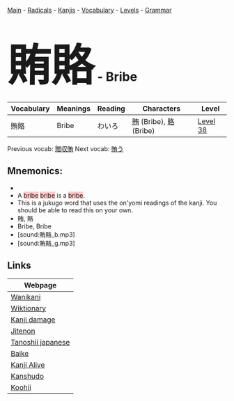 <style> bigfont {font-size: 100px}</style>
[Main](../README.md) -
[Radicals](../radicals.md) -
[Kanjis](../kanjis.md) -
[Vocabulary](../vocabulary.md) -
[Levels](../levels.md) -
[Grammar](../grammar.md)
# <bigfont> 賄賂</bigfont> - Bribe 

| Vocabulary | Meanings | Reading | Characters | Level |
| --- | --- | --- | --- | --- |
| 賄賂 | Bribe | わいろ |  [賄](../kanjis/賄.md) (Bribe), [賂](../kanjis/賂.md) (Bribe) | [Level 38](../levels/wk_level38.md) |

Previous vocab: [贈収賄](贈収賄.md) Next vocab: [賄う](賄う.md) 

## Mnemonics:

* 
* A <span style="background-color:#ffcccb"> bribe</span> <span style="background-color:#ffcccb"> bribe</span> is a <span style="background-color:#ffcccb"> bribe</span>.
* This is a jukugo word that uses the on'yomi readings of the kanji. You should be able to read this on your own.
* 賄, 賂
* Bribe, Bribe
* [sound:賄賂_b.mp3]
* [sound:賄賂_g.mp3]


## Links 

| Webpage |
| --- |
| [Wanikani          ](https://www.wanikani.com/kanji/賄賂) |
| [Wiktionary        ](https://en.wiktionary.org/wiki/賄賂) |
| [Kanji damage      ](http://www.kanjidamage.com/kanji/search?utf8=✓&q=賄賂) |
| [Jitenon           ](https://jitenon.com/kanji/賄賂) |
| [Tanoshii japanese ](https://www.tanoshiijapanese.com/dictionary/kanji.cfm?k=賄賂) |
| [Baike             ](https://baike.baidu.com/item/賄賂) |
| [Kanji Alive       ](https://app.kanjialive.com/賄賂) |
| [Kanshudo          ](https://www.kanshudo.com/searchmn?q=賄賂) |
| [Koohii            ](https://kanji.koohii.com/study/kanji/賄賂) |
